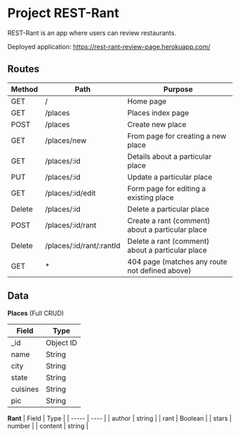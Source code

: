 # Project REST-Rant

REST-Rant is an app where users can review restaurants.

Deployed application: https://rest-rant-review-page.herokuapp.com/
## Routes

| Method | Path | Purpose |
| ------ | ---- | ------- |
| GET | / | Home page |
| GET | /places | Places index page |
| POST | /places | Create new place |
| GET | /places/new | From page for creating a new place |
| GET | /places/:id | Details about a particular place |
| PUT | /places/:id | Update a particular place |
| GET | /places/:id/edit | Form page for editing a existing place |
| Delete | /places/:id | Delete a particular place |
| POST | /places/:id/rant | Create a rant (comment) about a particular place |
| Delete | /places/:id/rant/:rantId | Delete a rant (comment) about a particular place |
| GET | * | 404 page (matches any route not defined above) |

## Data

**Places** (Full CRUD)

| Field | Type |
| ----- | ---- |
| _id | Object ID |
| name | String |
| city | String |
| state | String |
| cuisines | String |
| pic | String |

**Rant**
| Field | Type |
| ----- | ---- |
| author | string |
| rant | Boolean |
| stars | number |
| content | string |
